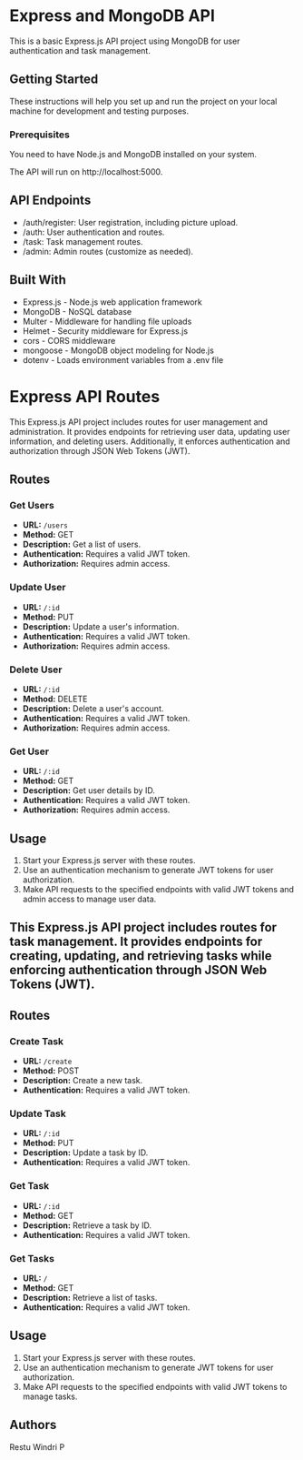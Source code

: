 # Express and MongoDB API

This is a basic Express.js API project using MongoDB for user authentication and task management.

## Getting Started

These instructions will help you set up and run the project on your local machine for development and testing purposes.

### Prerequisites

You need to have Node.js and MongoDB installed on your system.

The API will run on http://localhost:5000.

## API Endpoints
- /auth/register: User registration, including picture upload.
- /auth: User authentication and routes.
- /task: Task management routes.
- /admin: Admin routes (customize as needed).

## Built With
- Express.js - Node.js web application framework
- MongoDB - NoSQL database
- Multer - Middleware for handling file uploads
- Helmet - Security middleware for Express.js
- cors - CORS middleware
- mongoose - MongoDB object modeling for Node.js
- dotenv - Loads environment variables from a .env file

# Express API Routes

This Express.js API project includes routes for user management and administration. It provides endpoints for retrieving user data, updating user information, and deleting users. Additionally, it enforces authentication and authorization through JSON Web Tokens (JWT).

## Routes

### Get Users

- **URL:** `/users`
- **Method:** GET
- **Description:** Get a list of users.
- **Authentication:** Requires a valid JWT token.
- **Authorization:** Requires admin access.

### Update User

- **URL:** `/:id`
- **Method:** PUT
- **Description:** Update a user's information.
- **Authentication:** Requires a valid JWT token.
- **Authorization:** Requires admin access.

### Delete User

- **URL:** `/:id`
- **Method:** DELETE
- **Description:** Delete a user's account.
- **Authentication:** Requires a valid JWT token.
- **Authorization:** Requires admin access.

### Get User

- **URL:** `/:id`
- **Method:** GET
- **Description:** Get user details by ID.
- **Authentication:** Requires a valid JWT token.
- **Authorization:** Requires admin access.

## Usage

1. Start your Express.js server with these routes.
2. Use an authentication mechanism to generate JWT tokens for user authorization.
3. Make API requests to the specified endpoints with valid JWT tokens and admin access to manage user data.

## This Express.js API project includes routes for task management. It provides endpoints for creating, updating, and retrieving tasks while enforcing authentication through JSON Web Tokens (JWT).

## Routes

### Create Task

- **URL:** `/create`
- **Method:** POST
- **Description:** Create a new task.
- **Authentication:** Requires a valid JWT token.

### Update Task

- **URL:** `/:id`
- **Method:** PUT
- **Description:** Update a task by ID.
- **Authentication:** Requires a valid JWT token.

### Get Task

- **URL:** `/:id`
- **Method:** GET
- **Description:** Retrieve a task by ID.
- **Authentication:** Requires a valid JWT token.

### Get Tasks

- **URL:** `/`
- **Method:** GET
- **Description:** Retrieve a list of tasks.
- **Authentication:** Requires a valid JWT token.

## Usage

1. Start your Express.js server with these routes.
2. Use an authentication mechanism to generate JWT tokens for user authorization.
3. Make API requests to the specified endpoints with valid JWT tokens to manage tasks.

## Authors
Restu Windri P